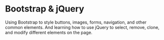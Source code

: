 # Bootstrap & jQuery

Using Bootstrap to style buttons, images, forms, navigation, and other common elements. And learning how to use jQuery to select, remove, clone, and modify different elements on the page.

